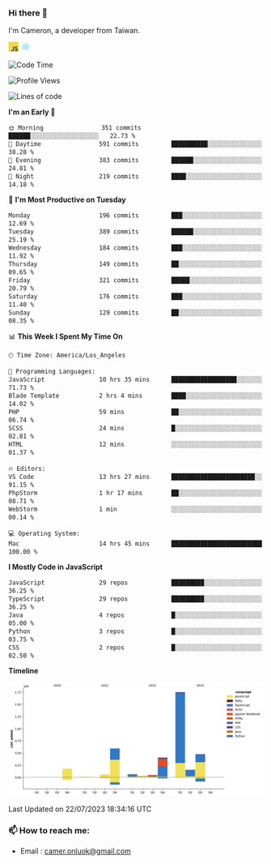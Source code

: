 ### Hi there 👋

I'm Cameron, a developer from Taiwan.


<code><img height="20" src="https://raw.githubusercontent.com/github/explore/80688e429a7d4ef2fca1e82350fe8e3517d3494d/topics/javascript/javascript.png"></code>
<code><img height="20" src="https://raw.githubusercontent.com/github/explore/80688e429a7d4ef2fca1e82350fe8e3517d3494d/topics/react/react.png"></code>



<!--START_SECTION:waka-->
![Code Time](http://img.shields.io/badge/Code%20Time-986%20hrs%209%20mins-blue)

![Profile Views](http://img.shields.io/badge/Profile%20Views-0-blue)

![Lines of code](https://img.shields.io/badge/From%20Hello%20World%20I%27ve%20Written-3.8%20million%20lines%20of%20code-blue)

**I'm an Early 🐤** 

```text
🌞 Morning                351 commits         ██████░░░░░░░░░░░░░░░░░░░   22.73 % 
🌆 Daytime                591 commits         ██████████░░░░░░░░░░░░░░░   38.28 % 
🌃 Evening                383 commits         ██████░░░░░░░░░░░░░░░░░░░   24.81 % 
🌙 Night                  219 commits         ████░░░░░░░░░░░░░░░░░░░░░   14.18 % 
```
📅 **I'm Most Productive on Tuesday** 

```text
Monday                   196 commits         ███░░░░░░░░░░░░░░░░░░░░░░   12.69 % 
Tuesday                  389 commits         ██████░░░░░░░░░░░░░░░░░░░   25.19 % 
Wednesday                184 commits         ███░░░░░░░░░░░░░░░░░░░░░░   11.92 % 
Thursday                 149 commits         ██░░░░░░░░░░░░░░░░░░░░░░░   09.65 % 
Friday                   321 commits         █████░░░░░░░░░░░░░░░░░░░░   20.79 % 
Saturday                 176 commits         ███░░░░░░░░░░░░░░░░░░░░░░   11.40 % 
Sunday                   129 commits         ██░░░░░░░░░░░░░░░░░░░░░░░   08.35 % 
```


📊 **This Week I Spent My Time On** 

```text
🕑︎ Time Zone: America/Los_Angeles

💬 Programming Languages: 
JavaScript               10 hrs 35 mins      ██████████████████░░░░░░░   71.73 % 
Blade Template           2 hrs 4 mins        ████░░░░░░░░░░░░░░░░░░░░░   14.02 % 
PHP                      59 mins             ██░░░░░░░░░░░░░░░░░░░░░░░   06.74 % 
SCSS                     24 mins             █░░░░░░░░░░░░░░░░░░░░░░░░   02.81 % 
HTML                     12 mins             ░░░░░░░░░░░░░░░░░░░░░░░░░   01.37 % 

🔥 Editors: 
VS Code                  13 hrs 27 mins      ███████████████████████░░   91.15 % 
PhpStorm                 1 hr 17 mins        ██░░░░░░░░░░░░░░░░░░░░░░░   08.71 % 
WebStorm                 1 min               ░░░░░░░░░░░░░░░░░░░░░░░░░   00.14 % 

💻 Operating System: 
Mac                      14 hrs 45 mins      █████████████████████████   100.00 % 
```

**I Mostly Code in JavaScript** 

```text
JavaScript               29 repos            █████████░░░░░░░░░░░░░░░░   36.25 % 
TypeScript               29 repos            █████████░░░░░░░░░░░░░░░░   36.25 % 
Java                     4 repos             █░░░░░░░░░░░░░░░░░░░░░░░░   05.00 % 
Python                   3 repos             █░░░░░░░░░░░░░░░░░░░░░░░░   03.75 % 
CSS                      2 repos             █░░░░░░░░░░░░░░░░░░░░░░░░   02.50 % 
```



**Timeline**

![Lines of Code chart](https://raw.githubusercontent.com/camer0nluo/camer0nluo/main/assets/bar_graph.png)


 Last Updated on 22/07/2023 18:34:16 UTC
<!--END_SECTION:waka-->

### 📫 How to reach me:
- Email : camer.onluok@gmail.com
